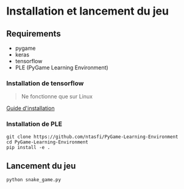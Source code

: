 # Installation et lancement du jeu

## Requirements

- pygame
- keras
- tensorflow
- PLE (PyGame Learning Environment)

### Installation de tensorflow

> Ne fonctionne que sur Linux

[Guide d'installation](https://www.tensorflow.org/install/pip)

### Installation de PLE

```
git clone https://github.com/ntasfi/PyGame-Learning-Environment
cd PyGame-Learning-Environment
pip install -e .
```

## Lancement du jeu

`python snake_game.py`
